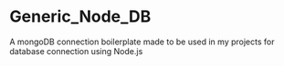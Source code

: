 # Generic_Node_DB
A mongoDB connection boilerplate made to be used in my projects for database connection using Node.js 
